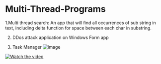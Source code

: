 # Multi-Thread-Programs
1.Multi thread search:
An app that will find all occurrences of sub string in text, including delta function for space between each char in substring.


2. DDos attack application on Windows Form app



3. Task Manager
![image](https://user-images.githubusercontent.com/63515984/173310415-158b9166-072c-405a-979a-b5a44420f058.png)



[![Watch the video](https://img.youtube.com/vi/T-CIjt1aUPM/maxresdefault.jpg)](https://youtu.be/T-CIjt1aUPM)


